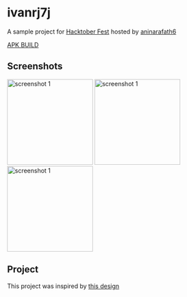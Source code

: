 # ivanrj7j

A sample project for [Hacktober Fest](https://github.com/aninarafath6/flutter-hacktoberfest) hosted by [aninarafath6](https://github.com/aninarafath6)

<a href="https://github.com/ivanrj7j/flutter-hacktoberfest/blob/main/Apps/ivanrj7j/build/app/outputs/flutter-apk/app-debug.apk" download>APK BUILD</a>

## Screenshots

<img src="https://user-images.githubusercontent.com/67944313/194744081-b43ed1e4-4bfd-4005-b827-5e7babeb44b3.jpg" alt="screenshot 1" width="200"/>

<img src="https://user-images.githubusercontent.com/67944313/194744086-ac11469d-3fdf-43dc-af21-521bbb534219.jpg" alt="screenshot 1" width="200"/>

<img src="https://user-images.githubusercontent.com/67944313/194879994-43eb1a83-d6eb-4e9b-b8ec-7d4594f50f54.jpg" alt="screenshot 1" width="200"/>




## Project
This project was inspired by [this design](https://dribbble.com/shots/18564559-Banking-Mobile-App)
